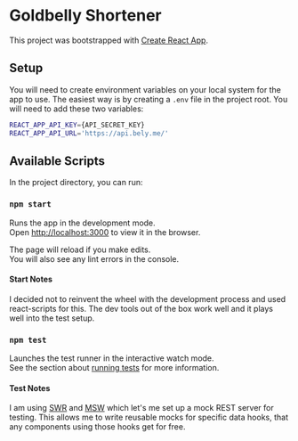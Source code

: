 # Goldbelly Shortener

This project was bootstrapped with [Create React App](https://github.com/facebook/create-react-app).

## Setup

You will need to create environment variables on your local system for the app to use. The easiest way is by creating a `.env` file in the project root. You will need to add these two variables:

```bash
REACT_APP_API_KEY={API_SECRET_KEY}
REACT_APP_API_URL='https://api.bely.me/'
```

## Available Scripts

In the project directory, you can run:

### `npm start`

Runs the app in the development mode.\
Open [http://localhost:3000](http://localhost:3000) to view it in the browser.

The page will reload if you make edits.\
You will also see any lint errors in the console.

#### Start Notes

I decided not to reinvent the wheel with the development process and used react-scripts for this. The dev tools out of the box work well and it plays well into the test setup.

### `npm test`

Launches the test runner in the interactive watch mode.\
See the section about [running tests](https://facebook.github.io/create-react-app/docs/running-tests) for more information.

#### Test Notes

I am using [SWR](https://swr.vercel.app/) and [MSW](https://mswjs.io/) which let's me set up a mock REST server for testing. This allows me to write reusable mocks for specific data hooks, that any components using those hooks get for free.
